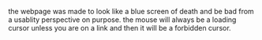the webpage was made to look like a blue screen of death and be bad from a usablity perspective on purpose.
the mouse will always be a loading cursor unless you are on a link and then it will be a forbidden cursor.